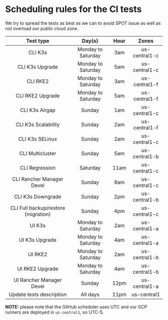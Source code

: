 # Scheduling rules for the CI tests

We try to spread the tests as best as we can to avoid SPOT issue as well as not overload our public cloud zone.

| Test type | Day(s) | Hour | Zones |
|:---:|:---:|:---:|:---:|
| CLI K3s | Monday to Saturday | 3am | us-central1-c |
| CLI K3s Upgrade | Monday to Saturday | 5am | us-central1-c |
| CLI RKE2 | Monday to Saturday | 3am | us-central1-f |
| CLI RKE2 Upgrade | Monday to Saturday | 5am | us-central1-f |
| CLI K3s Airgap | Sunday | 1am | us-central1-c |
| CLI K3s Scalability | Sunday | 2am | us-central1-f |
| CLI K3s SELinux | Sunday | 2am | us-central1-c |
| CLI Multicluster | Sunday | 5am | us-central1-b |
| CLI Regression | Saturday | 11am | us-central1-c |
| CLI Rancher Manager Devel | Sunday | 8am | us-central1-c |
| CLI K3s Downgrade | Sunday | 2pm | us-central1-b |
| CLI Full backup/restore (migration) | Sunday | 4pm | us-central1-c |
| UI K3s | Monday to Saturday | 2am | us-central1-a |
| UI K3s Upgrade | Monday to Saturday | 4am | us-central1-a |
| UI RKE2 | Monday to Saturday | 2am | us-central1-b |
| UI RKE2 Upgrade | Monday to Saturday | 4am | us-central1-b |
| UI Rancher Manager Devel | Sunday | 12pm | us-central1-a |
| Update tests description | All days | 11pm | us-central1 |

**NOTE:** please note that the GitHub scheduler uses UTC and our GCP runners are deployed in `us-central1`, so UTC-5.
